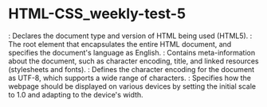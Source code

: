 # HTML-CSS_weekly-test-5

<!DOCTYPE html>: Declares the document type and version of HTML being used (HTML5).
<html lang="en">: The root element that encapsulates the entire HTML document, and specifies the document's language as English.
<head>: Contains meta-information about the document, such as character encoding, title, and linked resources (stylesheets and fonts).
<meta charset="UTF-8">: Defines the character encoding for the document as UTF-8, which supports a wide range of characters.
<meta name="viewport" content="width=device-width, initial-scale=1.0">: Specifies how the webpage should be displayed on various devices by setting the initial scale to 1.0 and adapting to the device's width.
<title>: Sets the title of the webpage displayed in the browser's title bar or tab.
<link rel="stylesheet" href="styles.css">: Links an external CSS file (styles.css) to apply styles to the HTML content.
<link rel="stylesheet" href="https://fonts.googleapis.com/css2?family=Material+Symbols+Outlined:opsz,wght,FILL,GRAD@20..48,100..700,0..1,-50..200">: Links an external font from Google Fonts to use in the webpage.
<body>: Contains the main content of the webpage.
<header>: Represents the header section of the webpage, typically containing navigation and other top-level elements.
<nav class="navbar">: Defines a navigation bar within the header.
<div>: Generic container element used for grouping and styling purposes.
<a href="#">: Creates hyperlinks (anchors) with placeholder "#" URLs. These are often used for navigation or linking to other webpages.
<img src="URL" alt="">: Inserts an image with a specified source (URL) and alternative text (alt) for accessibility.
<select>: Creates a dropdown menu for selecting options.
<input type="text" placeholder="Serch Amazon" class="search-input">: Defines an input field for text entry, with a placeholder text.
<p>: Represents a paragraph of text.
<span class="material-symbols-outlined">: A span element used to apply specific styles or icons (using a custom class) to a portion of text.
<section>: Divides the webpage into sections for organization and styling.
<footer>: Represents the footer section of the webpage, often containing links and additional information.
<ul>: Defines an unordered list, typically used for creating lists of items.
<li>: Represents list items within an unordered or ordered list.

CSS-
CSS Properties	and Description
@import	Imports an external CSS stylesheet from Google Fonts for the "Open Sans" font.
*	Universal selector that resets margin, padding, and box-sizing for all elements.
a	Styles all anchor (link) elements with white color and removes text decoration.
a:hover	Styles anchor elements when hovered over with a light gray color.
header	Styles the header element with a full width and dark background color.
.navbar	Styles a navigation bar with specified height, color, and max width.
.nav-logo img	Styles an image within a navigation logo container with specific margin and width.
.address .deliver	Styles text within an address container with margin and color settings.
.address .map-icon	Styles map icon elements within an address container with display settings.
.material-symbols-outlined	Styles elements using the "Material Symbols Outlined" font with various font properties.
.nav-search	Styles a search bar container with specified width, height, and border radius.
.select-search	Styles the search select element with a background and width.
.search-input	Styles the search input element with a maximum width, font size, and no border.
.search-icon	Styles the search icon with a specific size, background, and cursor pointer.
.sign-in, .returns span	Styles elements with class "sign-in" and "returns" with font size and weight.
.sign-in p, .returns p	Styles paragraph elements within class "sign-in" and "returns" with font size.
.cart p	Styles paragraph elements within the "cart" class with margin and font weight.
.banner	Styles a banner element with padding, background color, and text color.
.banner-content	Styles banner content with maximum width, flex layout, and space-between alignment.
.panel	Styles elements with a maximum width, flex layout, and cursor pointer.
.panel span	Styles span elements within the ".panel" class with margin-right.
.links	Styles a links container with flex layout, alignment, and margin settings.
.links a	Styles anchor elements within the ".links" class with padding.
.deals a	Styles anchor elements within the ".deals" class with font size and white-space settings.
.hero-section	Styles a hero section with background image, position, and size settings.
.shop-section	Styles a shop section with flex layout, alignment, background color, and padding.
.shop-images	Styles shop images container with grid layout, column sizing, gap, and maximum width.
.shop-link	Styles shop link elements with background, padding, flex layout, and scale transition.
.shop-link h3	Styles shop link headings with margin-bottom.
.shop-link img	Styles shop link images with width, height, and object-fit settings.
.shop-link a	Styles shop link anchor elements with font size, color, and transition settings.
.footer-title	Styles the footer title element with flex layout, background color, and text color.
.footer-items	Styles the footer items container with flex layout and space-evenly alignment.
.footer-items h3	Styles footer item headings with font size, color, and margin settings.
.footer-items li a	Styles footer item anchor elements with color and font size settings.
